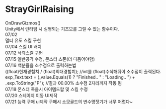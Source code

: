 # StrayGirlRaising
OnDrawGizmos()<br/>
Unity에서 런타임 시 실행되는 기즈모를 그릴 수 있는 함수이다. <br/>
07/02<br/>
멀티 유도 스킬 구현<br/>
07/04 스킬 UI 배치<br/>
07/12 낙뢰스킬 구현<br/>
07/15 일반공격 수정, 몬스터 스폰(더 다듬어야함)<br>
07/16 백분율을 소수점으로 출력하는법<br> 
((float)현재경험치 / (float)최대경험치);  //int를 (float)수식해줘야 소수점이 출력된다.<br>
exp_Text.text = (_value.Equals(1) ? "Finished.. " : "Loading.. ") + _exp.ToString("P"); //결과 00.00% 소수점 2자리까지 작동 됨<br>
07/18 몬스터 죽을시 아이템드랍 및 스킬 수정<br>
07/20 스테이지 이동 UI제작<br>
07/21 능력 구매 ui제작 구매시 소모골드의 변수명짓기가 너무 어렵다~<br>
